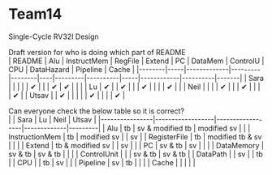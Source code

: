 # Team14

Single-Cycle RV32I Design 
<br>

Draft version for who is doing which part of README
<br>
| README | Alu | InstructMem | RegFile | Extend | PC | DataMem | ControlU | CPU | DataHazard | Pipeline | Cache |
|--------|-----|-------------|---------|--------|----|---------|----------|-----|------------|----------|-------|
| Sara   |     |             |         |        | ✔  |         |          | ✔   | ✔          |          |       |
| Lu     | ✔   |             | ✔       |        |    | ✔       |          |     |            | ✔        |       |
| Neil   |     |             |         | ✔      |    |         | ✔        |     |            |          | ✔     |
| Utsav  |     | ✔           |         |        |    |         | ✔        |     |            |          | ✔     |
<br>

Can everyone check the below table so it is correct?
<br>
|                | Sara             | Lu               | Neil        | Utsav   |
|----------------|------------------|------------------|-------------|---------|
| Alu            | tb               | sv & modified tb | modified sv |         |
| InstructionMem | tb               | modified sv      |             | sv      |
| RegisterFile   | tb               | modified tb & sv |             |         |
| Extend         | tb & modified sv |                  | sv          |         |
| PC             | sv & tb          | sv               |             |         |
| DataMemory     | sv & tb          | sv & tb          |             |         |
| ControlUnit    |                  |                  | sv & tb     | sv & tb |
| DataPath       |                  | sv               |             | tb      |
| CPU            |                  | tb               | sv          |         |
| Pipeline       | sv               | tb               |             |         |
| Cache          |                  |                  |             |         |